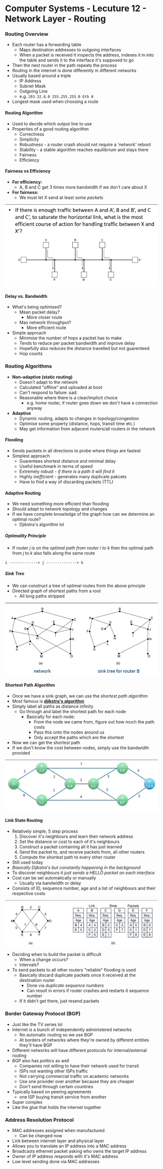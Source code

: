 # Computer Systems - Lecuture 12 - Network Layer - Routing

### Routing Overview
- Each router has a forwarding table
	- Maps destination addresses to outgoing interfaces
	- When a packet is received it inspects the address, indexes it in into the table and sends it to the interface it's supposed to go
- Then the next router in the path repeats the process
- Routing in the internet is done differently in different networks
- Usually based around a triple
	- IP Address
	- Subnet Mask
	- Outgoing Line
	- e.g. `203.32.8.0 255.255.255.0 Eth 0`
- Longest mask used when choosing a route

#### Routing Algorithm
- Used to decide which output line to use
- Properties of a good routing algorithm
	- Correctness
	- Simplicity
	- Robustness - a router crash should not require a 'network' reboot
	- Stability - a stable algorithm reaches equilibrium and stays there
	- Fairness
	- Efficiency

#### Fairness vs Efficiency
- **For efficiency:**
	- A, B and C get 3 times more bandwidth if we don't care about X
- **For fairness:**
	- We must let X send at least *some packets*

![](lec12/lec120.png)

#### Delay vs. Bandwidth
- What's being optimised?
	- Mean packet delay?
		- More closer route
	- Max network throughput?
		- More efficient route
- Simple approach
	- Minimise the number of hops a packet has to make
	- Tends to reduce per packet bandwidth and improve delay
	- Hopefully also reduces the distance travelled but not guarenteed
	- Hop counts

### Routing Algorithms
- **Non-adaptive (static routing)**
	- Doesn't adapt to the network
	- Calculated "offline" and uploaded at boot
	- Can't respond to failure :sad:
	- Reasonable where there is a clear/implicit choice
		- e.g. home router, if router goes down we don't have a connection anyway
- **Adaptive**
	- Dynamic routing, adapts to changes in topology/congestion
	- Optimise some property (distance, hops, transit time etc.)
	- May get information from adjacent routers/all routers in the network

#### Flooding
- Sends packets in all directions to probe where things are fastest
- Simplest approach
	- Guarentees shortest distance and minimal delay
	- Useful benchmark in terms of speed
	- Extremely robust - *if there is a path it will find it*
	- Highly *inefficient* - generates many duplicate pakcets
	- Have to find a way of discarding packets (TTL)

#### Adaptive Routing
- We need something more efficient than flooding
- Should adapt to network topology and changes
- If we have complete knowledge of the graph how can we determine an optimal route?
	- Djikstra's algorithm lol

##### Optimality Principle
- If router *j* is on the *optimal path from router i to k* then the optimal path from *j* to *k* also falls along the same route

```
i -------------> j --------------> k
```

##### Sink Tree
- We can construct a tree of optimal routes from the above principle
- Directed graph of shortest paths from a root
	- All long paths stripped

![](lec12/lec121.png)

#### Shortest Path Algorithm
- Once we have a sink graph, we can use the *shortest path algorithm*
- Most famous is [**djikstra's algorithm**](https://brilliant.org/wiki/dijkstras-short-path-finder/)
- Simply label all paths as distance infinity
	- Go through and label the shortest path for each node
		- Basically for each node:
			- From the node we came from, figure out how much the path costs
			- Pass this onto the nodes around us
			- Only accept the paths which are the shortest
- Now we can get the shortest path
- If we don't know the cost between nodes, simply use the bandwidth provided

![](lec12/lec122.png)

#### Link State Routing
- Relatively simple, 5 step process
	1. Discover it's neighbours and learn their network address
	2. Set the distance or cost to each of it's neighbours
	3. Construct a packet containing all it has just learned
	4. Send the packet to, and receive packets from, all other routers
	5. Compute the shortest path to every other router
- Still used today
- *Basically Dijkstra's but constantly happening in the background*
- To discover neighbours it *just sends a HELLO packet on each interface*
- Cost can be set automatically or manually
	- Usually via bandwidth or delay
- Consists of ID, sequence number, age and a list of neighbours and their respective costs

![](lec12/lec123.png)

- Deciding when to build the packet is difficult
	- When a change occurs?
	- Intervals?
- To send packets to all other routers "reliable" flooding is used
	- Basically discard duplicate packets once it received at the destination router
		- Done via *duplicate sequence numbers*
		- Can result in errors if router crashes and restarts it sequence number
	- If it didn't get there, just resend packets

### Border Gateway Protocol (BGP)
- Just like the TV series lol
- Internet is a bunch of independently administered networks
	- No automatic routing so we use BGP
	- At borders of networks where they're owned by different entities they'll have BGP
- Different networks will have different protocols for internal/external routing
- BGP also has *politics* as well
	- Companies not willing to have their network used for transit
	- ISPs not wanting other ISPs traffic
	- Not carrying commercial traffic on academic networks
	- Use one provider over another because they are cheaper
	- Don't send through certain countries
- Typically based on peering agreements
	- one ISP buying transit service from another
- Super complex
- Like the glue that holds the internet together

### Address Resolution Protocol
- MAC addresses assigned when manufactured
	- Can be changed now
- Link between internet layer and physical layer
- Allows you to translate an IP address into a MAC address
- Broadcasts ethernet packet asking who owns the target IP address
- Owner of IP address responds with it's MAC address
- Low level sending done via MAC addresses